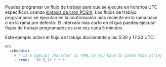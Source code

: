 Puedes programar un flujo de trabajo para que se ejecute en horarios UTC específicos usando [sintaxis de cron POSIX](https://pubs.opengroup.org/onlinepubs/9699919799/utilities/crontab.html#tag_20_25_07). Los flujos de trabajo programados se ejecutan en la confirmación más reciente en la rama base o en la rama por defecto. El intervalo más corto en el que puedes ejecutar flujos de trabajo programados es una vez cada 5 minutos.

Este ejemplo activa el flujo de trabajo diariamente a las 5:30 y 17:30 UTC:

```yaml
on:
  schedule:
    # * is a special character in YAML so you have to quote this string
    - cron:  '30 5,17 * * *'

```
